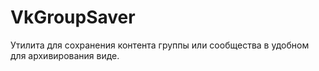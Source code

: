 # VkGroupSaver
Утилита для сохранения контента группы или сообщества в удобном для архивирования виде.
